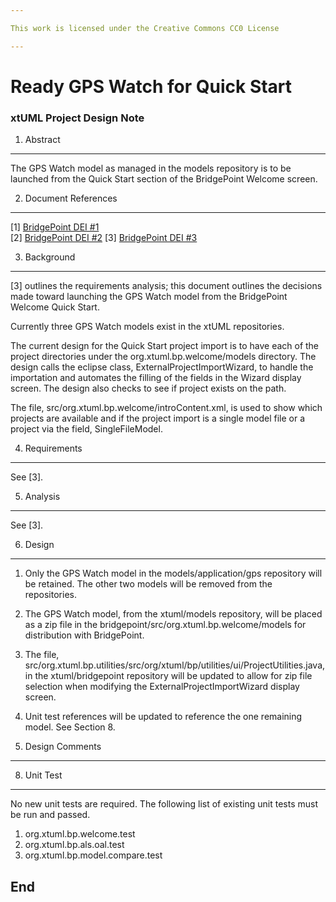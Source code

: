 ```yaml
---

This work is licensed under the Creative Commons CC0 License

---
```


# Ready GPS Watch for Quick Start
### xtUML Project Design Note


1. Abstract
-----------
The GPS Watch model as managed in the models repository is to be launched from the Quick Start section of the BridgePoint Welcome screen.

2. Document References
----------------------
[1] [BridgePoint DEI #1](https://support.onefact.net/redmine/issues/7986)  
[2] [BridgePoint DEI #2](https://support.onefact.net/redmine/issues/7927) 
[3] [BridgePoint DEI #3](https://github.com/xtuml/bridgepoint/doc-bridgepoint/notes/7986_GPS_Watch_Quick_Start/7986_GPS_Watch_Quick_Start_ant.md)  

3. Background
-------------
[3] outlines the requirements analysis; this document outlines the decisions made toward launching the GPS Watch model from the BridgePoint Welcome Quick Start.

Currently three GPS Watch models exist in the xtUML repositories.

The current design for the Quick Start project import is to have each of the project directories under the org.xtuml.bp.welcome/models directory. The design calls the eclipse class, ExternalProjectImportWizard, to handle the importation and automates the filling of the fields in the Wizard display screen. The design also checks to see if project exists on the path.

The file, src/org.xtuml.bp.welcome/introContent.xml, is used to show which projects are available and if the project import is a single model file or a project via the field, SingleFileModel.

4. Requirements
---------------
See [3].

5. Analysis
-----------
See [3].

6. Design
---------
1. Only the GPS Watch model in the models/application/gps repository will be retained. The other two models will be removed from the repositories.
2. The GPS Watch model, from the xtuml/models repository, will be placed as a zip file in the bridgepoint/src/org.xtuml.bp.welcome/models for distribution with BridgePoint.
3. The file, src/org.xtuml.bp.utilities/src/org/xtuml/bp/utilities/ui/ProjectUtilities.java, in the xtuml/bridgepoint repository will be updated to allow for zip file selection when modifying the ExternalProjectImportWizard display screen.
4. Unit test references will be updated to reference the one remaining model. See Section 8.

7. Design Comments
------------------

8. Unit Test
------------
No new unit tests are required. The following list of existing unit tests must be run and passed.
1. org.xtuml.bp.welcome.test
2. org.xtuml.bp.als.oal.test
3. org.xtuml.bp.model.compare.test

End
---

